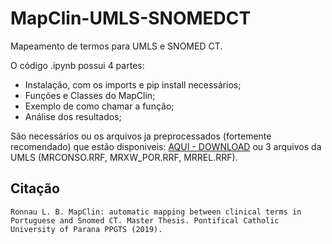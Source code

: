 # MapClin-UMLS-SNOMEDCT

Mapeamento de termos para UMLS e SNOMED CT.

O código .ipynb possui 4 partes:
- Instalação, com os imports e pip install necessários;
- Funções e Classes do MapClin;
- Exemplo de como chamar a função;
- Análise dos resultados;

São necessários ou os arquivos ja preprocessados (fortemente recomendado) que estão disponiveis: 
[AQUI - DOWNLOAD](https://drive.google.com/drive/folders/1jHeFq_wJufGNS4IRaCBCoyszGZaNZuqU?usp=sharing) ou 3 arquivos da UMLS (MRCONSO.RRF, MRXW_POR.RRF, MRREL.RRF).

## Citação
```
Ronnau L. B. MapClin: automatic mapping between clinical terms in Portuguese and Snomed CT. Master Thesis. Pontifical Catholic University of Parana PPGTS (2019).
```
